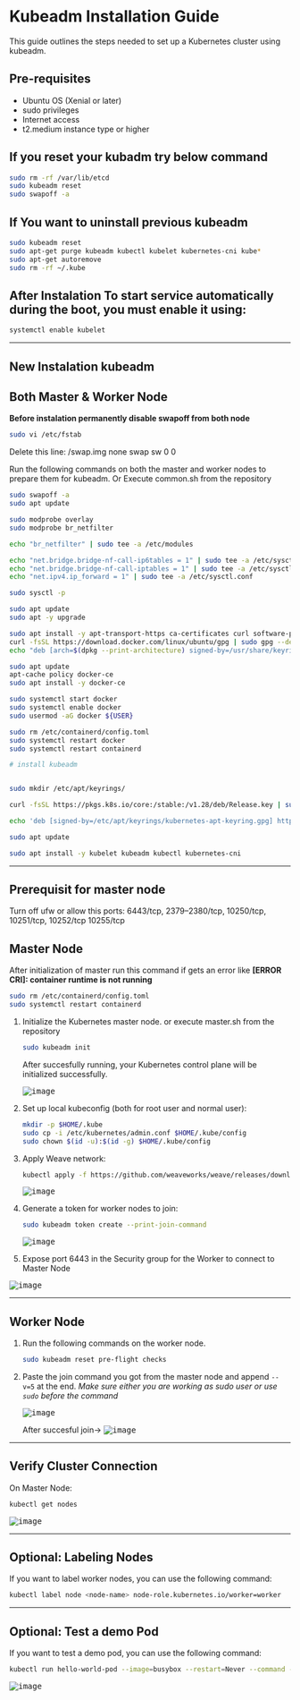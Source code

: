 # Kubeadm Installation Guide

This guide outlines the steps needed to set up a Kubernetes cluster using kubeadm.

## Pre-requisites

* Ubuntu OS (Xenial or later)
* sudo privileges
* Internet access
* t2.medium instance type or higher
## If you reset your kubadm try below command
```bash
sudo rm -rf /var/lib/etcd
sudo kubeadm reset
sudo swapoff -a
```

## If You want to uninstall previous kubeadm
```bash
sudo kubeadm reset
sudo apt-get purge kubeadm kubectl kubelet kubernetes-cni kube*   
sudo apt-get autoremove  
sudo rm -rf ~/.kube
```
## After Instalation To start service automatically during the boot, you must enable it using:
```bash
systemctl enable kubelet
```
---
## New Instalation kubeadm
## Both Master & Worker Node
**Before instalation permanently disable swapoff from both node**
```bash
sudo vi /etc/fstab
```
Delete this line:  /swap.img       none    swap    sw      0       0  

Run the following commands on both the master and worker nodes to prepare them for kubeadm.
Or Execute common.sh from the repository

```bash
sudo swapoff -a
sudo apt update

sudo modprobe overlay
sudo modprobe br_netfilter

echo "br_netfilter" | sudo tee -a /etc/modules

echo "net.bridge.bridge-nf-call-ip6tables = 1" | sudo tee -a /etc/sysctl.conf
echo "net.bridge.bridge-nf-call-iptables = 1" | sudo tee -a /etc/sysctl.conf
echo "net.ipv4.ip_forward = 1" | sudo tee -a /etc/sysctl.conf

sudo sysctl -p

sudo apt update
sudo apt -y upgrade

sudo apt install -y apt-transport-https ca-certificates curl software-properties-common
curl -fsSL https://download.docker.com/linux/ubuntu/gpg | sudo gpg --dearmor -o /usr/share/keyrings/docker-archive-keyring.gpg
echo "deb [arch=$(dpkg --print-architecture) signed-by=/usr/share/keyrings/docker-archive-keyring.gpg] https://download.docker.com/linux/ubuntu $(lsb_release -cs) stable" | sudo tee /etc/apt/sources.list.d/docker.list > /dev/null

sudo apt update
apt-cache policy docker-ce
sudo apt install -y docker-ce

sudo systemctl start docker
sudo systemctl enable docker 
sudo usermod -aG docker ${USER}

sudo rm /etc/containerd/config.toml
sudo systemctl restart docker 
sudo systemctl restart containerd

# install kubeadm


sudo mkdir /etc/apt/keyrings/

curl -fsSL https://pkgs.k8s.io/core:/stable:/v1.28/deb/Release.key | sudo gpg --dearmor -o /etc/apt/keyrings/kubernetes-apt-keyring.gpg

echo 'deb [signed-by=/etc/apt/keyrings/kubernetes-apt-keyring.gpg] https://pkgs.k8s.io/core:/stable:/v1.28/deb/ /' | sudo tee /etc/apt/sources.list.d/kubernetes.list

sudo apt update

sudo apt install -y kubelet kubeadm kubectl kubernetes-cni

```



---

## Prerequisit for master node
Turn off ufw or allow this ports: 6443/tcp, 2379–2380/tcp, 10250/tcp, 10251/tcp, 10252/tcp 10255/tcp

## Master Node
After initialization of master run this command if gets an error like  **[ERROR CRI]: container runtime is not running**

```bash
sudo rm /etc/containerd/config.toml
sudo systemctl restart containerd
```

1. Initialize the Kubernetes master node.
   or execute master.sh from the repository

    ```bash
    sudo kubeadm init
    ```

    After succesfully running, your Kubernetes control plane will be initialized successfully.

   <kbd>![image](https://github.com/paragpallavsingh/kubernetes-kickstarter/assets/40052830/760276f4-9146-4bc1-aa92-48cc1c0b13f4)</kbd>


3. Set up local kubeconfig (both for root user and normal user):

    ```bash
    mkdir -p $HOME/.kube
    sudo cp -i /etc/kubernetes/admin.conf $HOME/.kube/config
    sudo chown $(id -u):$(id -g) $HOME/.kube/config
    ```

4. Apply Weave network:

    ```bash
    kubectl apply -f https://github.com/weaveworks/weave/releases/download/v2.8.1/weave-daemonset-k8s.yaml
    ```

    <kbd>![image](https://github.com/paragpallavsingh/kubernetes-kickstarter/assets/40052830/ec7b4684-7719-4d09-81d8-eee27b98972a)</kbd>


5. Generate a token for worker nodes to join:

    ```bash
    sudo kubeadm token create --print-join-command
    ```

    <kbd>![image](https://github.com/paragpallavsingh/kubernetes-kickstarter/assets/40052830/0370839b-bbac-415c-9d5a-9ab52cd3108b)</kbd>

6. Expose port 6443 in the Security group for the Worker to connect to Master Node

<kbd>![image](https://github.com/paragpallavsingh/kubernetes-kickstarter/assets/40052830/b3f5df01-acb0-419f-aa70-6d51819f4ec0)</kbd>


---

## Worker Node

1. Run the following commands on the worker node.

    ```bash
    sudo kubeadm reset pre-flight checks
    ```

2. Paste the join command you got from the master node and append `--v=5` at the end.
*Make sure either you are working as sudo user or use `sudo` before the command*

   <kbd>![image](https://github.com/paragpallavsingh/kubernetes-kickstarter/assets/40052830/c41e3213-7474-43f9-9a7b-a75694be582a)</kbd>

   After succesful join->
   <kbd>![image](https://github.com/paragpallavsingh/kubernetes-kickstarter/assets/40052830/c530b65a-4afd-4b1d-9748-421c216d64cd)</kbd>

---

## Verify Cluster Connection

On Master Node:

```bash
kubectl get nodes
```
<kbd>![image](https://github.com/paragpallavsingh/kubernetes-kickstarter/assets/40052830/4ed4dcac-502a-4cc1-a63e-c9cbb0199428)</kbd>

---

## Optional: Labeling Nodes

If you want to label worker nodes, you can use the following command:

```bash
kubectl label node <node-name> node-role.kubernetes.io/worker=worker
```

---

## Optional: Test a demo Pod 

If you want to test a demo pod, you can use the following command:

```bash
kubectl run hello-world-pod --image=busybox --restart=Never --command -- sh -c "echo 'Hello, World' && sleep 3600"
```

<kbd>![image](https://github.com/paragpallavsingh/kubernetes-kickstarter/assets/40052830/bace1884-bbba-4e2f-8fb2-83bbba819d08)</kbd>
